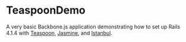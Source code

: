 # TeaspoonDemo

A very basic Backbone.js application demonstrating how to set up Rails 4.1.4 with [Teaspoon](https://github.com/modeset/teaspoon), [Jasmine](http://jasmine.github.io/), and [Istanbul](http://gotwarlost.github.io/istanbul/).
